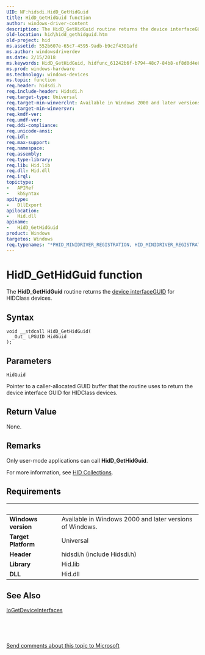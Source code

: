 ```yaml
---
UID: NF:hidsdi.HidD_GetHidGuid
title: HidD_GetHidGuid function
author: windows-driver-content
description: The HidD_GetHidGuid routine returns the device interfaceGUID for HIDClass devices.
old-location: hid\hidd_gethidguid.htm
old-project: hid
ms.assetid: 552b607e-65c7-4595-9adb-b9c2f4301afd
ms.author: windowsdriverdev
ms.date: 2/15/2018
ms.keywords: HidD_GetHidGuid, hidfunc_61242b6f-b794-48c7-84b8-ef8d0d4e69af.xml, hid.hidd_gethidguid, HidD_GetHidGuid routine [Human Input Devices], hidsdi/HidD_GetHidGuid
ms.prod: windows-hardware
ms.technology: windows-devices
ms.topic: function
req.header: hidsdi.h
req.include-header: Hidsdi.h
req.target-type: Universal
req.target-min-winverclnt: Available in Windows 2000 and later versions of Windows.
req.target-min-winversvr: 
req.kmdf-ver: 
req.umdf-ver: 
req.ddi-compliance: 
req.unicode-ansi: 
req.idl: 
req.max-support: 
req.namespace: 
req.assembly: 
req.type-library: 
req.lib: Hid.lib
req.dll: Hid.dll
req.irql: 
topictype:
-	APIRef
-	kbSyntax
apitype:
-	DllExport
apilocation:
-	Hid.dll
apiname:
-	HidD_GetHidGuid
product: Windows
targetos: Windows
req.typenames: "*PHID_MINIDRIVER_REGISTRATION, HID_MINIDRIVER_REGISTRATION"
---
```



# HidD_GetHidGuid function
The <b>HidD_GetHidGuid</b> routine returns the <a href="https://msdn.microsoft.com/86688b5d-575d-42e1-9158-7ffba1aaf1d3">device interface</a><a href="https://msdn.microsoft.com/library/windows/hardware/dn922935">GUID</a> for HIDClass devices.

## Syntax

````
void __stdcall HidD_GetHidGuid(
  _Out_ LPGUID HidGuid
);
````

## Parameters

`HidGuid`

Pointer to a caller-allocated GUID buffer that the routine uses to return the device interface GUID for HIDClass devices.


## Return Value

None.

## Remarks

Only user-mode applications can call <b>HidD_GetHidGuid</b>.

For more information, see <a href="https://msdn.microsoft.com/2d3efb38-4eba-43db-8cff-9fac30209952">HID Collections</a>.

## Requirements
| &nbsp; | &nbsp; |
| ---- |:---- |
| **Windows version** | Available in Windows 2000 and later versions of Windows.  |
| **Target Platform** | Universal |
| **Header** | hidsdi.h (include Hidsdi.h) |
| **Library** | Hid.lib |
| **DLL** | Hid.dll |

## See Also

<a href="..\wdm\nf-wdm-iogetdeviceinterfaces.md">IoGetDeviceInterfaces</a>



 

 

<a href="mailto:wsddocfb@microsoft.com?subject=Documentation%20feedback [hid\hid]:%20HidD_GetHidGuid routine%20 RELEASE:%20(2/15/2018)&amp;body=%0A%0APRIVACY STATEMENT%0A%0AWe use your feedback to improve the documentation. We don't use your email address for any other purpose, and we'll remove your email address from our system after the issue that you're reporting is fixed. While we're working to fix this issue, we might send you an email message to ask for more info. Later, we might also send you an email message to let you know that we've addressed your feedback.%0A%0AFor more info about Microsoft's privacy policy, see http://privacy.microsoft.com/en-us/default.aspx." title="Send comments about this topic to Microsoft">Send comments about this topic to Microsoft</a>